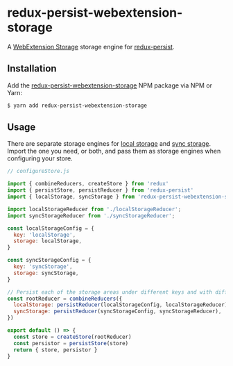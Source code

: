 # redux-persist-webextension-storage
A [WebExtension Storage][0] storage engine for [redux-persist][1].

## Installation

Add the [redux-persist-webextension-storage][2] NPM package via NPM or Yarn:

```bash
$ yarn add redux-persist-webextension-storage
```

## Usage

There are separate storage engines for [local storage][3] and [sync storage][4]. Import the one you need,
or both, and pass them as storage engines when configuring your store.

```js
// configureStore.js

import { combineReducers, createStore } from 'redux'
import { persistStore, persistReducer } from 'redux-persist'
import { localStorage, syncStorage } from 'redux-persist-webextension-storage'

import localStorageReducer from './localStorageReducer';
import syncStorageReducer from './syncStorageReducer';

const localStorageConfig = {
  key: 'localStorage',
  storage: localStorage,
}

const syncStorageConfig = {
  key: 'syncStorage',
  storage: syncStorage,
}

// Persist each of the storage areas under different keys and with different storage engines.
const rootReducer = combineReducers({
  localStorage: persistReducer(localStorageConfig, localStorageReducer),
  syncStorage: persistReducer(syncStorageConfig, syncStorageReducer),
})

export default () => {
  const store = createStore(rootReducer)
  const persistor = persistStore(store)
  return { store, persistor }
}
```

[0]: https://developer.mozilla.org/en-US/Add-ons/WebExtensions/API/storage
[1]: https://github.com/rt2zz/redux-persist
[2]: https://www.npmjs.com/package/redux-persist-webextension-storage
[3]: https://developer.mozilla.org/en-US/Add-ons/WebExtensions/API/storage/local
[4]: https://developer.mozilla.org/en-US/Add-ons/WebExtensions/API/storage/sync
